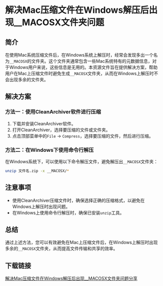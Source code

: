 # 解决Mac压缩文件在Windows解压后出现__MACOSX文件夹问题

## 简介

在使用Mac系统压缩文件后，在Windows系统上解压时，经常会发现多出一个名为`__MACOSX`的文件夹。这个文件夹通常包含一些Mac系统特有的元数据信息，对于Windows用户来说，这些信息是无用的。本资源文件旨在提供解决方案，帮助用户在Mac上压缩文件时避免生成`__MACOSX`文件夹，从而在Windows上解压时不会出现多余的文件夹。

## 解决方案

### 方法一：使用CleanArchiver软件进行压缩

1. 下载并安装CleanArchiver软件。
2. 打开CleanArchiver，选择要压缩的文件或文件夹。
3. 点击顶部菜单中的`File` -> `Compress`，选择要压缩的文件，然后进行压缩。

### 方法二：在Windows下使用命令行解压

在Windows系统下，可以使用以下命令解压文件，避免解压出`__MACOSX`文件夹：

```bash
unzip 文件名.zip -x __MACOSX/*
```

## 注意事项

- 使用CleanArchiver压缩文件时，确保选择正确的压缩格式，以避免在Windows上解压时出现问题。
- 在Windows上使用命令行解压时，确保已安装`unzip`工具。

## 总结

通过上述方法，您可以有效避免在Mac上压缩文件后，在Windows上解压时出现多余的`__MACOSX`文件夹，从而提高文件传输和共享的效率。

## 下载链接

[解决Mac压缩文件在Windows解压后出现__MACOSX文件夹问题分享](https://pan.quark.cn/s/e5cdfd7a66ab)